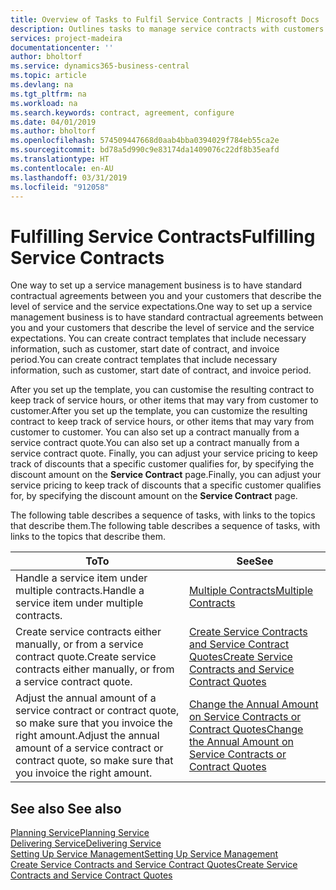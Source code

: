 ```yaml
---
title: Overview of Tasks to Fulfil Service Contracts | Microsoft Docs
description: Outlines tasks to manage service contracts with customers.
services: project-madeira
documentationcenter: ''
author: bholtorf
ms.service: dynamics365-business-central
ms.topic: article
ms.devlang: na
ms.tgt_pltfrm: na
ms.workload: na
ms.search.keywords: contract, agreement, configure
ms.date: 04/01/2019
ms.author: bholtorf
ms.openlocfilehash: 574509447668d0aab4bba0394029f784eb55ca2e
ms.sourcegitcommit: bd78a5d990c9e83174da1409076c22df8b35eafd
ms.translationtype: HT
ms.contentlocale: en-AU
ms.lasthandoff: 03/31/2019
ms.locfileid: "912058"
---
```

# <a name="fulfilling-service-contracts"></a><span data-ttu-id="6bdcc-103">Fulfilling Service Contracts</span><span class="sxs-lookup"><span data-stu-id="6bdcc-103">Fulfilling Service Contracts</span></span> 
<span data-ttu-id="6bdcc-104">One way to set up a service management business is to have standard contractual agreements between you and your customers that describe the level of service and the service expectations.</span><span class="sxs-lookup"><span data-stu-id="6bdcc-104">One way to set up a service management business is to have standard contractual agreements between you and your customers that describe the level of service and the service expectations.</span></span> <span data-ttu-id="6bdcc-105">You can create contract templates that include necessary information, such as customer, start date of contract, and invoice period.</span><span class="sxs-lookup"><span data-stu-id="6bdcc-105">You can create contract templates that include necessary information, such as customer, start date of contract, and invoice period.</span></span>  
  
<span data-ttu-id="6bdcc-106">After you set up the template, you can customise the resulting contract to keep track of service hours, or other items that may vary from customer to customer.</span><span class="sxs-lookup"><span data-stu-id="6bdcc-106">After you set up the template, you can customize the resulting contract to keep track of service hours, or other items that may vary from customer to customer.</span></span> <span data-ttu-id="6bdcc-107">You can also set up a contract manually from a service contract quote.</span><span class="sxs-lookup"><span data-stu-id="6bdcc-107">You can also set up a contract manually from a service contract quote.</span></span> <span data-ttu-id="6bdcc-108">Finally, you can adjust your service pricing to keep track of discounts that a specific customer qualifies for, by specifying the discount amount on the **Service Contract** page.</span><span class="sxs-lookup"><span data-stu-id="6bdcc-108">Finally, you can adjust your service pricing to keep track of discounts that a specific customer qualifies for, by specifying the discount amount on the **Service Contract** page.</span></span>  

<span data-ttu-id="6bdcc-109">The following table describes a sequence of tasks, with links to the topics that describe them.</span><span class="sxs-lookup"><span data-stu-id="6bdcc-109">The following table describes a sequence of tasks, with links to the topics that describe them.</span></span>   
  
|<span data-ttu-id="6bdcc-110">**To**</span><span class="sxs-lookup"><span data-stu-id="6bdcc-110">**To**</span></span>|<span data-ttu-id="6bdcc-111">**See**</span><span class="sxs-lookup"><span data-stu-id="6bdcc-111">**See**</span></span>|  
|------------|-------------|  
|<span data-ttu-id="6bdcc-112">Handle a service item under multiple contracts.</span><span class="sxs-lookup"><span data-stu-id="6bdcc-112">Handle a service item under multiple contracts.</span></span> | [<span data-ttu-id="6bdcc-113">Multiple Contracts</span><span class="sxs-lookup"><span data-stu-id="6bdcc-113">Multiple Contracts</span></span>](service-multiple-contracts.md)|  
|<span data-ttu-id="6bdcc-114">Create service contracts either manually, or from a service contract quote.</span><span class="sxs-lookup"><span data-stu-id="6bdcc-114">Create service contracts either manually, or from a service contract quote.</span></span>| [<span data-ttu-id="6bdcc-115">Create Service Contracts and Service Contract Quotes</span><span class="sxs-lookup"><span data-stu-id="6bdcc-115">Create Service Contracts and Service Contract Quotes</span></span>](service-how-to-create-service-contracts-and-service-contract-quotes.md)|
|<span data-ttu-id="6bdcc-116">Adjust the annual amount of a service contract or contract quote, so make sure that you invoice the right amount.</span><span class="sxs-lookup"><span data-stu-id="6bdcc-116">Adjust the annual amount of a service contract or contract quote, so make sure that you invoice the right amount.</span></span>|[<span data-ttu-id="6bdcc-117">Change the Annual Amount on Service Contracts or Contract Quotes</span><span class="sxs-lookup"><span data-stu-id="6bdcc-117">Change the Annual Amount on Service Contracts or Contract Quotes</span></span>](service-how-to-change-the-annual-amount-on-service-contracts-or-contract-quotes.md)|

## <a name="see-also"></a><span data-ttu-id="6bdcc-118">See also </span><span class="sxs-lookup"><span data-stu-id="6bdcc-118">See also</span></span>
[<span data-ttu-id="6bdcc-119">Planning Service</span><span class="sxs-lookup"><span data-stu-id="6bdcc-119">Planning Service</span></span>](service-plan-service.md)  
[<span data-ttu-id="6bdcc-120">Delivering Service</span><span class="sxs-lookup"><span data-stu-id="6bdcc-120">Delivering Service</span></span>](service-deliver-service.md)  
[<span data-ttu-id="6bdcc-121">Setting Up Service Management</span><span class="sxs-lookup"><span data-stu-id="6bdcc-121">Setting Up Service Management</span></span>](service-setup-service.md)  
[<span data-ttu-id="6bdcc-122">Create Service Contracts and Service Contract Quotes</span><span class="sxs-lookup"><span data-stu-id="6bdcc-122">Create Service Contracts and Service Contract Quotes</span></span>](service-how-to-create-service-contracts-and-service-contract-quotes.md)  
